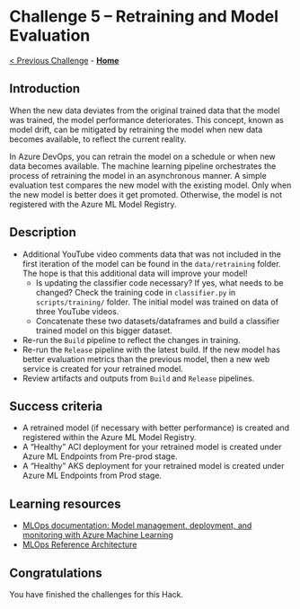 # Challenge 5 – Retraining and Model Evaluation

[< Previous Challenge](./Challenge-04.md) - **[Home](../README.md)**

## Introduction

When the new data deviates from the original trained data that the model was trained, the model performance deteriorates. This concept, known as model drift, can be mitigated by retraining the model when new data becomes available, to reflect the current reality.

In Azure DevOps, you can retrain the model on a schedule or when new data becomes available. The machine learning pipeline orchestrates the process of retraining the model in an asynchronous manner. A simple evaluation test compares the new model with the existing model. Only when the new model is better does it get promoted. Otherwise, the model is not registered with the Azure ML Model Registry.

## Description

- Additional YouTube video comments data that was not included in the first iteration of the model can be found in the `data/retraining` folder. The hope is that this additional data will improve your model!
    - Is updating the classifier code necessary? If yes, what needs to be changed? Check the training code in `classifier.py` in `scripts/training/` folder. The initial model was trained on data of three YouTube videos.
    - Concatenate these two datasets/dataframes and build a classifier trained model on this bigger dataset.
- Re-run the `Build` pipeline to reflect the changes in training.
- Re-run the `Release` pipeline with the latest build. If the new model has better evaluation metrics than the previous model, then a new web service is created for your retrained model.
- Review artifacts and outputs from `Build` and `Release` pipelines.

## Success criteria

- A retrained model (if necessary with better performance) is created and registered within the Azure ML Model Registry.
- A “Healthy” ACI deployment for your retrained model is created under Azure ML Endpoints from Pre-prod stage.
- A “Healthy” AKS deployment for your retrained model is created under Azure ML Endpoints from Prod stage.

## Learning resources

- [MLOps documentation: Model management, deployment, and monitoring with Azure Machine Learning](<https://docs.microsoft.com/en-us/azure/machine-learning/concept-model-management-and-deployment>)
- [MLOps Reference Architecture](<https://docs.microsoft.com/en-us/azure/architecture/reference-architectures/ai/mlops-python>)

## Congratulations

You have finished the challenges for this Hack. 
